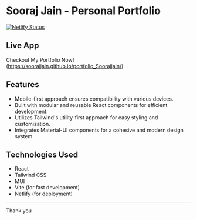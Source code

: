 # Sooraj Jain - Personal Portfolio

[![Netlify Status](https://api.netlify.com/api/v1/badges/8b890b65-118c-4d98-81ff-4fceafc9d71b/deploy-status)](https://app.netlify.com/sites/skyskulpt-weather-app-codebrigade/deploys)

## Live App

Checkout My Portfolio Now!(https://soorajjain.github.io/portfolio_Soorajjain/).

## Features
 - Mobile-first approach ensures compatibility with various devices.
 - Built with modular and reusable React components for efficient development.
- Utilizes Tailwind's utility-first approach for easy styling and customization.
-  Integrates Material-UI components for a cohesive and modern design system.

## Technologies Used

- React
- Tailwind CSS
- MUI
- Vite (for fast development)
- Netlify (for deployment)

---

Thank you 


